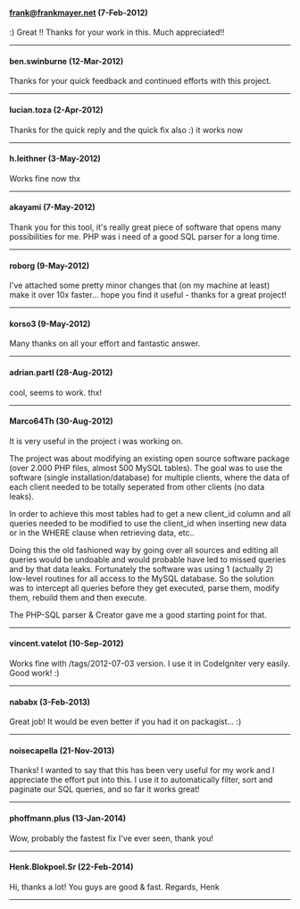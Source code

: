 ####  frank@frankmayer.net (7-Feb-2012)

:) Great !! Thanks for your work in this. Much appreciated!!

***

#### ben.swinburne (12-Mar-2012)

Thanks for your quick feedback and continued efforts with this project.

***

#### lucian.toza (2-Apr-2012)

Thanks for the quick reply and the quick fix also :) it works now

***

####  h.leithner (3-May-2012)

Works fine now thx

***

#### akayami (7-May-2012)

Thank you for this tool, it's really great piece of software that opens many possibilities for me. PHP was i need of a good SQL parser for a long time.
 
***

#### roborg (9-May-2012)

I've attached some pretty minor changes that (on my machine at least) make it over 10x faster... hope you find it useful - thanks for a great project!

***

#### korso3 (9-May-2012)

Many thanks on all your effort and fantastic answer.

***

#### adrian.partl (28-Aug-2012)

cool, seems to work. thx!

***

#### Marco64Th (30-Aug-2012)

It is very useful in the project i was working on.

The project was about modifying an existing open source software package (over 2.000 PHP files, almost 500 MySQL tables). The goal was to use the software (single installation/database) for multiple clients, where the data of each client needed to be totally seperated from other clients (no data leaks).

In order to achieve this most tables had to get a new client_id column and all queries needed to be modified to use the client_id when inserting new data or in the WHERE clause when retrieving data, etc..

Doing this the old fashioned way by going over all sources and editing all queries would be undoable and would probable have led to missed queries and by that data leaks. Fortunately the software was using 1 (actually 2) low-level routines for all access to the MySQL database. So the solution was to intercept all queries before they get executed, parse them, modify them, rebuild them and then execute.

The PHP-SQL parser & Creator gave me a good starting point for that.

***

#### vincent.vatelot (10-Sep-2012)

Works fine with /tags/2012-07-03 version. I use it in CodeIgniter very easily. Good work! :)

***

#### nababx (3-Feb-2013)

Great job! It would be even better if you had it on packagist... :) 

***

#### noisecapella (21-Nov-2013)

Thanks! I wanted to say that this has been very useful for my work and I appreciate the effort put into this. I use it to automatically filter, sort and paginate our SQL queries, and so far it works great!

***

#### phoffmann.plus (13-Jan-2014)

Wow, probably the fastest fix I've ever seen, thank you!

***

#### Henk.Blokpoel.Sr (22-Feb-2014)

Hi, thanks a lot! You guys are good & fast. Regards, Henk

***

